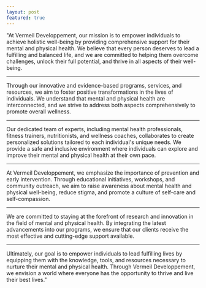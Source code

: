 ```yaml
---
layout: post
featured: true
---
```


"At Vermeil Developpement, our mission is to empower individuals to achieve holistic well-being by providing comprehensive support for their mental and physical health. We believe that every person deserves to lead a fulfilling and balanced life, and we are committed to helping them overcome challenges, unlock their full potential, and thrive in all aspects of their well-being.

---

Through our innovative and evidence-based programs, services, and resources, we aim to foster positive transformations in the lives of individuals. We understand that mental and physical health are interconnected, and we strive to address both aspects comprehensively to promote overall wellness.

---

Our dedicated team of experts, including mental health professionals, fitness trainers, nutritionists, and wellness coaches, collaborates to create personalized solutions tailored to each individual's unique needs. We provide a safe and inclusive environment where individuals can explore and improve their mental and physical health at their own pace.

---

At Vermeil Developpement, we emphasize the importance of prevention and early intervention. Through educational initiatives, workshops, and community outreach, we aim to raise awareness about mental health and physical well-being, reduce stigma, and promote a culture of self-care and self-compassion.

---

We are committed to staying at the forefront of research and innovation in the field of mental and physical health. By integrating the latest advancements into our programs, we ensure that our clients receive the most effective and cutting-edge support available.

---

Ultimately, our goal is to empower individuals to lead fulfilling lives by equipping them with the knowledge, tools, and resources necessary to nurture their mental and physical health. Through Vermeil Developpement, we envision a world where everyone has the opportunity to thrive and live their best lives."